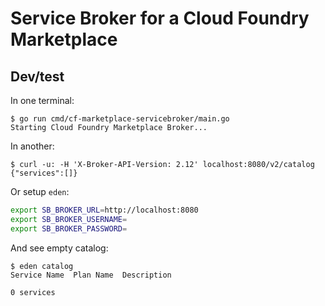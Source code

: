 # Service Broker for a Cloud Foundry Marketplace

## Dev/test

In one terminal:

```console
$ go run cmd/cf-marketplace-servicebroker/main.go
Starting Cloud Foundry Marketplace Broker...
```

In another:

```console
$ curl -u: -H 'X-Broker-API-Version: 2.12' localhost:8080/v2/catalog
{"services":[]}
```

Or setup `eden`:

```bash
export SB_BROKER_URL=http://localhost:8080
export SB_BROKER_USERNAME=
export SB_BROKER_PASSWORD=
```

And see empty catalog:

```console
$ eden catalog
Service Name  Plan Name  Description

0 services
```